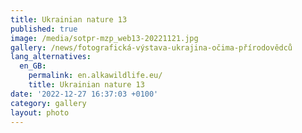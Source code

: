 ```yaml
---
title: Ukrainian nature 13
published: true
image: /media/sotpr-mzp_web13-20221121.jpg
gallery: /news/fotografická-výstava-ukrajina-očima-přírodovědců
lang_alternatives:
  en_GB:
    permalink: en.alkawildlife.eu/
    title: Ukrainian nature 13
date: '2022-12-27 16:37:03 +0100'
category: gallery
layout: photo
---
```


